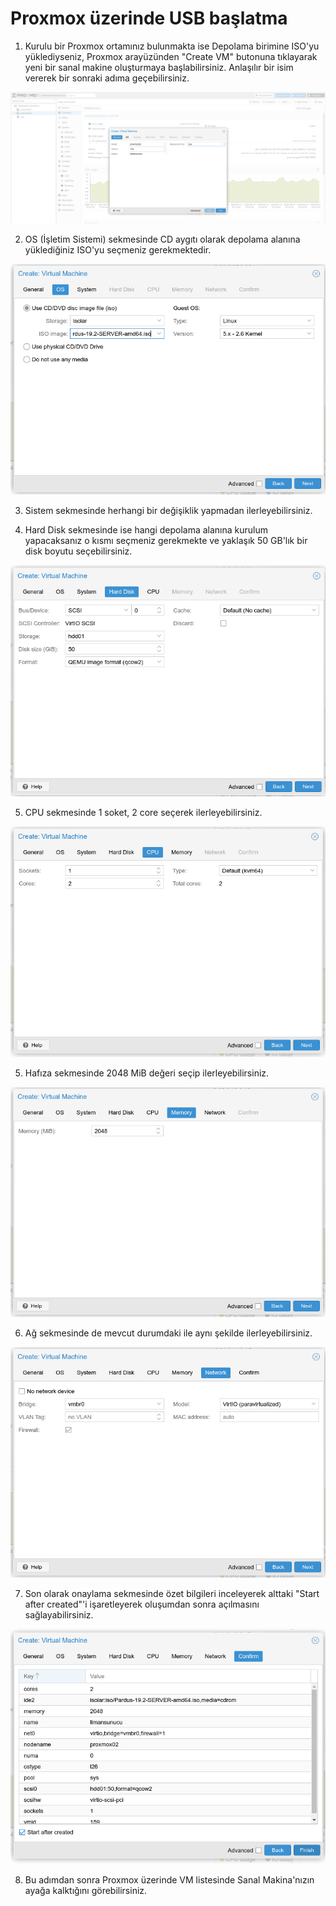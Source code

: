 # Proxmox üzerinde USB başlatma

1. Kurulu bir Proxmox ortamınız bulunmakta ise Depolama birimine ISO'yu yüklediyseniz, Proxmox arayüzünden "Create VM" butonuna tıklayarak yeni bir sanal makine oluşturmaya başlabilirsiniz. Anlaşılır bir isim vererek bir sonraki adıma geçebilirsiniz.

![](../../../.gitbook/assets/screenshot-from-2020-06-14-20-43-42.png)

2. OS \(İşletim Sistemi\) sekmesinde CD aygıtı olarak depolama alanına yüklediğiniz ISO'yu seçmeniz gerekmektedir.

![](../../../.gitbook/assets/screenshot-from-2020-06-14-20-44-31.png)

3. Sistem sekmesinde herhangi bir değişiklik yapmadan ilerleyebilirsiniz. 

4. Hard Disk sekmesinde ise hangi depolama alanına kurulum yapacaksanız o kısmı seçmeniz gerekmekte ve yaklaşık 50 GB'lık bir disk boyutu seçebilirsiniz.

![](../../../.gitbook/assets/screenshot-from-2020-06-14-20-46-20.png)

5. CPU sekmesinde 1 soket, 2 core seçerek ilerleyebilirsiniz.

![](../../../.gitbook/assets/screenshot-from-2020-06-14-20-47-24%20%281%29.png)

5. Hafıza sekmesinde 2048 MiB değeri seçip ilerleyebilirsiniz.

![](../../../.gitbook/assets/screenshot-from-2020-06-14-20-48-16.png)

6. Ağ sekmesinde de mevcut durumdaki ile aynı şekilde ilerleyebilirsiniz.

![](../../../.gitbook/assets/screenshot-from-2020-06-14-20-48-43.png)

7. Son olarak onaylama sekmesinde özet bilgileri inceleyerek alttaki "Start after created"'i işaretleyerek oluşumdan sonra açılmasını sağlayabilirsiniz.

![](../../../.gitbook/assets/screenshot-from-2020-06-14-20-49-19.png)

8. Bu adımdan sonra Proxmox üzerinde VM listesinde Sanal Makina'nızın ayağa kalktığını görebilirsiniz.

